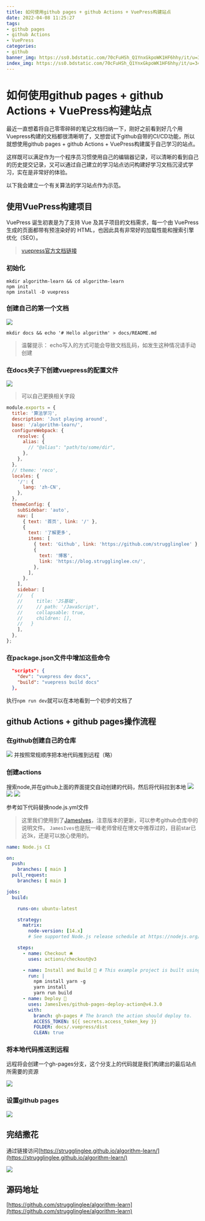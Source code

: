 ```yaml
---
title: 如何使用github pages + github Actions + VuePress构建站点
date: 2022-04-08 11:25:27
tags:
- github pages
- github Actions
- VuePress
categories:
- github
banner_img: https://ss0.bdstatic.com/70cFuHSh_Q1YnxGkpoWK1HF6hhy/it/u=3444618306,2493154184&fm=26&gp=0.jpg
index_img: https://ss0.bdstatic.com/70cFuHSh_Q1YnxGkpoWK1HF6hhy/it/u=3444618306,2493154184&fm=26&gp=0.jpg
---
```


# 如何使用github pages + github Actions + VuePress构建站点

最近一直想着将自己零零碎碎的笔记文档归纳一下，刚好之前看到好几个用Vuepress构建的文档都很清晰明了，又想尝试下github自带的CI/CD功能，所以就想使用github pages + github Actions + VuePress构建属于自己学习的站点。

这样既可以满足作为一个程序员习惯使用自己的编辑器记录，可以清晰的看到自己的历史提交记录，又可以通过自己建立的学习站点访问构建好学习文档沉浸式学习，实在是非常好的体验。

以下我会建立一个有关算法的学习站点作为示范。

## 使用VuePress构建项目

VuePress 诞生初衷是为了支持 Vue 及其子项目的文档需求，每一个由 VuePress 生成的页面都带有预渲染好的 HTML，也因此具有非常好的加载性能和搜索引擎优化（SEO）。
> [vuepress官方文档链接](https://vuepress.vuejs.org/zh/guide)

### 初始化

```shell
mkdir algorithm-learn && cd algorithm-learn
npm init
npm install -D vuepress
```

### 创建自己的第一个文档

![](/img/github/1.png)

```shell
mkdir docs && echo '# Hello algorithm' > docs/README.md
```

> 温馨提示： echo写入的方式可能会导致文档乱码，如发生这种情况请手动创建

### 在docs夹子下创建vuepress的配置文件

![](/img/github/2.png)
> 可以自己更换相关字段

```js
module.exports = {
  title: '算法学习',
  description: 'Just playing around',
  base: '/algorithm-learn/',
  configureWebpack: {
    resolve: {
      alias: {
        // "@alias": "path/to/some/dir",
      },
    },
  },
  // theme: 'reco',
  locales: {
    '/': {
      lang: 'zh-CN',
    },
  },
  themeConfig: {
    subSidebar: 'auto',
    nav: [
      { text: '首页', link: '/' },
      {
        text: '了解更多',
        items: [
          { text: 'Github', link: 'https://github.com/strugglinglee' },
          {
            text: '博客',
            link: 'https://blog.strugglinglee.cn/',
          },
        ],
      },
    ],
    sidebar: [
    //   {
    //     title: 'JS基础',
    //     // path: '/JavaScript',
    //     collapsable: true,
    //     children: [],
    //   }
    ],
  },
};
```

### 在package.json文件中增加这些命令

```json
  "scripts": {
    "dev": "vuepress dev docs",
    "build": "vuepress build docs"
  },
```

执行`npm run dev`就可以在本地看到一个初步的文档了

## github Actions + github pages操作流程

### 在github创建自己的仓库

![](/img/github/3.png)
并按照常规顺序把本地代码推到远程（略）

### 创建actions

搜索node,并在github上面的界面提交自动创建的代码，然后将代码拉到本地
![](/img/github/4.png)
![](/img/github/5-1.png)
![](/img/github/5.png)

参考如下代码替换node.js.yml文件
> 这里我们使用到了[JamesIves](https://github.com/JamesIves/github-pages-deploy-action)，注意版本的更新，可以参考github仓库中的说明文件。
> `JamesIves`也是阮一峰老师曾经在博文中推荐过的，目前star已近3k，还是可以放心使用的。

```yml
name: Node.js CI

on:
  push:
    branches: [ main ]
  pull_request:
    branches: [ main ]

jobs:
  build:

    runs-on: ubuntu-latest

    strategy:
      matrix:
        node-version: [14.x]
        # See supported Node.js release schedule at https://nodejs.org/en/about/releases/

    steps:
      - name: Checkout 🛎️
        uses: actions/checkout@v3

      - name: Install and Build 🔧 # This example project is built using npm and outputs the result to the 'build' folder. Replace with the commands required to build your project, or remove this step entirely if your site is pre-built.
        run: |
          npm install yarn -g
          yarn install
          yarn run build
      - name: Deploy 🚀
        uses: JamesIves/github-pages-deploy-action@v4.3.0
        with:
          branch: gh-pages # The branch the action should deploy to.
          ACCESS_TOKEN: ${{ secrets.access_token_key }}
          FOLDER: docs/.vuepress/dist
          CLEAN: true

```

### 将本地代码推送到远程

远程将会创建一个gh-pages分支，这个分支上的代码就是我们构建出的最后站点所需要的资源

![](/img/github/6.png)

### 设置github pages

![](/img/github/9.png)

## 完结撒花

通过链接访问[https://strugglinglee.github.io/algorithm-learn/](https://strugglinglee.github.io/algorithm-learn/)

![](/img/github/10.png)

## 源码地址

[https://github.com/strugglinglee/algorithm-learn](https://github.com/strugglinglee/algorithm-learn)
